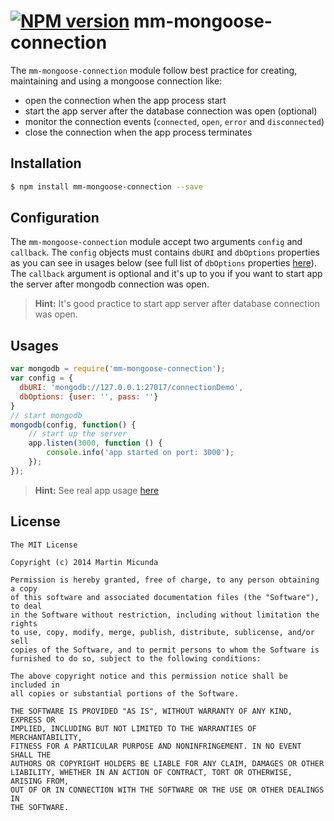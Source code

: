 [![NPM version](https://badge.fury.io/js/mm-mongoose-connection.svg)](http://badge.fury.io/js/mm-mongoose-connection)
mm-mongoose-connection
======================
The `mm-mongoose-connection` module follow best practice for creating, maintaining and using a mongoose connection like:
 * open the connection when the app process start
 * start the app server after the database connection was open (optional)
 * monitor the connection events (`connected`, `open`, `error` and `disconnected`)
 * close the connection when the app process terminates

## Installation

```bash
$ npm install mm-mongoose-connection --save
```

## Configuration
The `mm-mongoose-connection` module accept two arguments `config` and `callback`. The `config` objects must contains `dbURI`
and `dbOptions` properties as you can see in usages below (see full list of `dbOptions` properties [here](http://mongoosejs.com/docs/connections.html)). The `callback` argument is optional and it's up to you if you want
to start app the server after mongodb connection was open.
> **Hint:** It's good practice to start app server after database connection was open.

## Usages

```js
var mongodb = require('mm-mongoose-connection');
var config = {
  dbURI: 'mongodb://127.0.0.1:27017/connectionDemo',
  dbOptions: {user: '', pass: ''}
}
// start mongodb
mongodb(config, function() {
    // start up the server
    app.listen(3000, function () {
        console.info('app started on port: 3000');
    });
});
```
> **Hint:** See real app usage [here](https://github.com/martinmicunda/e-scheduling)

## License

    The MIT License
    
    Copyright (c) 2014 Martin Micunda  

    Permission is hereby granted, free of charge, to any person obtaining a copy
    of this software and associated documentation files (the "Software"), to deal
    in the Software without restriction, including without limitation the rights
    to use, copy, modify, merge, publish, distribute, sublicense, and/or sell
    copies of the Software, and to permit persons to whom the Software is
    furnished to do so, subject to the following conditions:
    
    The above copyright notice and this permission notice shall be included in
    all copies or substantial portions of the Software.
    
    THE SOFTWARE IS PROVIDED "AS IS", WITHOUT WARRANTY OF ANY KIND, EXPRESS OR
    IMPLIED, INCLUDING BUT NOT LIMITED TO THE WARRANTIES OF MERCHANTABILITY,
    FITNESS FOR A PARTICULAR PURPOSE AND NONINFRINGEMENT. IN NO EVENT SHALL THE
    AUTHORS OR COPYRIGHT HOLDERS BE LIABLE FOR ANY CLAIM, DAMAGES OR OTHER
    LIABILITY, WHETHER IN AN ACTION OF CONTRACT, TORT OR OTHERWISE, ARISING FROM,
    OUT OF OR IN CONNECTION WITH THE SOFTWARE OR THE USE OR OTHER DEALINGS IN
    THE SOFTWARE.
